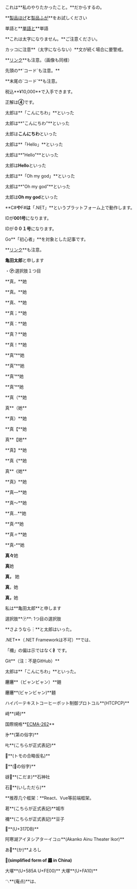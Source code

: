 これは**私のやりたかったこと。**だからするの。

**[製品ほげ](./product-foo)**と**[製品ふが](./product-bar)**をお試しください

単語と**[単語と](word-and)**単語

**これは太字になりません。**ご注意ください。

カッコに注意**（太字にならない）**文が続く場合に要警戒。

**[リンク](https://example.com)**も注意。（画像も同様）

先頭の**\`コード\`も注意。**

**末尾の\`コード\`**も注意。

税込**¥10,000**で入手できます。

正解は**④**です。

太郎は**「こんにちわ」**といった

太郎は**"こんにちわ"**といった

太郎は**こんにちわ**といった

太郎は**「Hello」**といった

太郎は**"Hello"**といった

太郎は**Hello**といった

太郎は**「Oh my god」**といった

太郎は**"Oh my god"**といった

太郎は**Oh my god**といった

**C#**や**F#**は**「.NET」**というプラットフォーム上で動作します。

IDが**001号**になります。

IDが**００１号**になります。

Go**「初心者」**を対象とした記事です。

**[リンク](https://example.com)**も注意。

**⻲田太郎**と申します

・**㋐**:選択肢１つ目

**真，**她

**真。**她

**真、**她

**真；**她

**真：**她

**真？**她

**真！**她

**真“**她

**真”**她

**真‘**她

**真’**她

**真（**她

真**（她**

**真）**她

**真【**她

真**【她**

**真】**她

**真《**她

真**《她**

**真》**她

**真—**她

**真～**她

**真…**她

**真·**她

**真〃**她

**真-**她

**真々**她

**真**她

**真，** 她

**真**，她

**真，**&ZeroWidthSpace;她

私は**⻲田太郎**と申します

選択肢**㋐**: 1つ目の選択肢

**さようなら︙**と太郎はいった。

.NET**（.NET Frameworkは不可）**では、

「禰󠄀」の偏は示ではなく**礻**です。

Git**（注：不是GitHub）**

太郎は**「こんにちわ」**といった。

𰻞𰻞**（ビャンビャン）**麺

𰻞𰻞**(ビャンビャン)**麺

ハイパーテキストコーヒーポット制御プロトコル**(HTCPCP)**

﨑**(崎)**

国際規格**[ECMA-262](https://tc39.es/ecma262/)**

㐧**(第の俗字)**

𠮟**(こちらが正式表記)**

𪜈**(トモの合略仮名)**

𫠉**(馬の俗字)**

谺𬤲**(こだま)**石神社

石𮧟**(いしただら)**

**推荐几个框架：**React、Vue等前端框架。

葛󠄀**(こちらが正式表記)**城市

禰󠄀**(こちらが正式表記)**豆子

𱟛**(U+317DB)**

阿寒湖アイヌシアターイコㇿ**(Akanko Ainu Theater Ikor)**

あ𛀙**(か)**よろし

𮹝**(simplified form of 龘 in China)**

大塚︀**(U+585A U+FE00)** 大塚**(U+FA10)**

〽︎**(庵点)**は、
